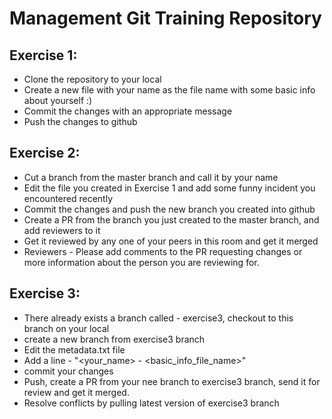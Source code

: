 # Management Git Training Repository

## Exercise 1:
- Clone the repository to your local 
- Create a new file with your name as the file name with some basic info about yourself :)
- Commit the changes with an appropriate message 
- Push the changes to github

## Exercise 2:
- Cut a branch from the master branch and call it by your name
- Edit the file you created in Exercise 1 and add some funny incident you encountered recently
- Commit the changes and push the new branch you created into github
- Create a PR from the branch you just created to the master branch, and add reviewers to it
- Get it reviewed by any one of your peers in this room and get it merged
- Reviewers - Please add comments to the PR requesting changes or more information about the person you are reviewing for.

## Exercise 3:
- There already exists a branch called - exercise3, checkout to this branch on your local
- create a new branch from exercise3 branch
- Edit the metadata.txt file
- Add a line - "<your_name> - <basic_info_file_name>"
- commit your changes 
- Push, create a PR from your nee branch to exercise3 branch, send it for review and get it merged.
- Resolve conflicts by pulling latest version of exercise3 branch
